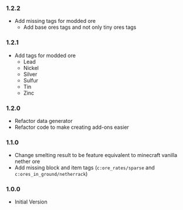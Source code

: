 ### 1.2.2

- Add missing tags for modded ore
  - Add base ores tags and not only tiny ores tags

### 1.2.1

- Add tags for modded ore
  - Lead
  - Nickel
  - Silver
  - Sulfur
  - Tin
  - Zinc

### 1.2.0

- Refactor data generator
- Refactor code to make creating add-ons easier

### 1.1.0

- Change smelting result to be feature equivalent to minecraft vanilla nether ore
- Add missing block and item tags (`c:ore_rates/sparse` and `c:ores_in_ground/netherrack`)

### 1.0.0

- Initial Version
